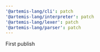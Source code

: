 ```yaml
---
'@artemis-lang/cli': patch
'@artemis-lang/interpreter': patch
'@artemis-lang/lexer': patch
'@artemis-lang/parser': patch
---
```


First publish
